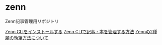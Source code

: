 # zenn

Zenn記事管理用リポジトリ

[Zenn CLIをインストールする](https://zenn.dev/zenn/articles/install-zenn-cli)
[Zenn CLIで記事・本を管理する方法](https://zenn.dev/zenn/articles/zenn-cli-guide)
[Zennの2種類の執筆方法について](https://zenn.dev/zenn/articles/editor-guide)
